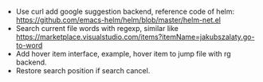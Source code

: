 * Use curl add google suggestion backend, reference code of helm: https://github.com/emacs-helm/helm/blob/master/helm-net.el
* Search current file words with regexp, similar like https://marketplace.visualstudio.com/items?itemName=jakubszalaty.go-to-word
* Add hover item interface, example, hover item to jump file with rg backend.
* Restore search position if search cancel.
